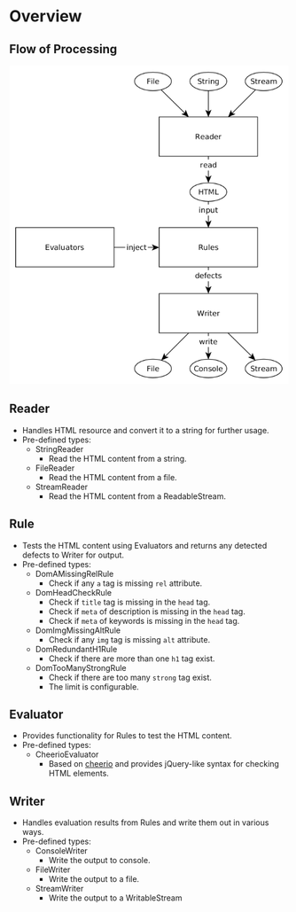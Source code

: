 # Overview

## Flow of Processing

![Flow of Processing](./assets/flow.png)

## Reader
- Handles HTML resource and convert it to a string for further usage.
- Pre-defined types:
  - StringReader
    - Read the HTML content from a string.
  - FileReader
    - Read the HTML content from a file.
  - StreamReader
    - Read the HTML content from a ReadableStream.
  
## Rule
- Tests the HTML content using Evaluators and returns any detected defects to Writer for output.
- Pre-defined types:
  - DomAMissingRelRule
    - Check if any `a` tag is missing `rel` attribute.
  - DomHeadCheckRule
    - Check if `title` tag is missing in the `head` tag.
    - Check if `meta` of description is missing in the `head` tag.
    - Check if `meta` of keywords is missing in the `head` tag.
  - DomImgMissingAltRule
    - Check if any `img` tag is missing `alt` attribute.
  - DomRedundantH1Rule
    - Check if there are more than one `h1` tag exist.
  - DomTooManyStrongRule
    - Check if there are too many `strong` tag exist.
    - The limit is configurable.
    
## Evaluator
- Provides functionality for Rules to test the HTML content.
- Pre-defined types:
  - CheerioEvaluator
    - Based on [cheerio](https://cheerio.js.org/) and provides jQuery-like syntax for checking HTML elements.
    
## Writer
- Handles evaluation results from Rules and write them out in various ways.
- Pre-defined types:
  - ConsoleWriter
    - Write the output to console.
  - FileWriter
    - Write the output to a file.
  - StreamWriter
    - Write the output to a WritableStream
    